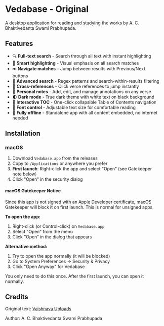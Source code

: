 # Vedabase - Original

A desktop application for reading and studying the works by A. C. Bhaktivedanta Swami Prabhupada.

## Features

- 🔍 **Full-text search** - Search through all text with instant highlighting
- 🎯 **Smart highlighting** - Visual emphasis on all search matches
- ⏭️ **Navigate matches** - Jump between results with Previous/Next buttons
- 🔎 **Advanced search** - Regex patterns and search-within-results filtering
- 📑 **Cross-references** - Click verse references to jump instantly
- 📝 **Personal notes** - Add, edit, and manage annotations on any verse
- 🌓 **Dark mode** - True dark theme with white text on black background
- 📖 **Interactive TOC** - One-click collapsible Table of Contents navigation
- 🎨 **Font control** - Adjustable text size for comfortable reading
- 💾 **Fully offline** - Standalone app with all content embedded, no internet needed

## Installation

### macOS

1. Download `Vedabase.app` from the releases
2. Copy to `/Applications` or anywhere you prefer
3. **First launch**: Right-click the app and select "Open" (see Gatekeeper note below)
4. Click "Open" in the security dialog

#### macOS Gatekeeper Notice

Since this app is not signed with an Apple Developer certificate, macOS Gatekeeper will block it on first launch. This is normal for unsigned apps.

**To open the app:**
1. Right-click (or Control-click) on `Vedabase.app`
2. Select "Open" from the menu
3. Click "Open" in the dialog that appears

**Alternative method:**
1. Try to open the app normally (it will be blocked)
2. Go to System Preferences → Security & Privacy
3. Click "Open Anyway" for Vedabase

You only need to do this once. After the first launch, you can open it normally.

## Credits

Original text: [Vaishnava Uploads](https://vaishnavauploads.pages.dev/bg)

Author: A. C. Bhaktivedanta Swami Prabhupada
